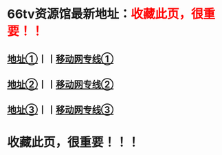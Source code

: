 # <h1>66tv资源馆最新地址：<font color="red">收藏此页，很重要！！</font></h1>
<h2><a target="_blank" href="http://66tv91.com">地址①</a>丨丨<a target="_blank" href="http://66tv96.com">移动网专线①</a></h2>
<h2><a target="_blank" href="http://66tv92.com">地址②</a>丨丨<a target="_blank" href="http://66tv97.com">移动网专线②</a></h2>
<h2><a target="_blank" href="http://66tv93.com">地址③</a>丨丨<a target="_blank" href="http://66tv96.com">移动网专线③</a></h2>
<h1>收藏此页，很重要！！！</h1>
